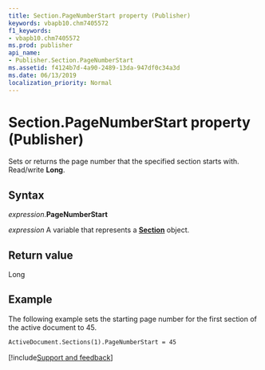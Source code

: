 ```yaml
---
title: Section.PageNumberStart property (Publisher)
keywords: vbapb10.chm7405572
f1_keywords:
- vbapb10.chm7405572
ms.prod: publisher
api_name:
- Publisher.Section.PageNumberStart
ms.assetid: f4124b7d-4a90-2489-13da-947df0c34a3d
ms.date: 06/13/2019
localization_priority: Normal
---
```



# Section.PageNumberStart property (Publisher)

Sets or returns the page number that the specified section starts with. Read/write **Long**.


## Syntax

_expression_.**PageNumberStart**

_expression_ A variable that represents a **[Section](Publisher.Section.md)** object.


## Return value

Long


## Example

The following example sets the starting page number for the first section of the active document to 45.

```vb
ActiveDocument.Sections(1).PageNumberStart = 45 

```

[!include[Support and feedback](~/includes/feedback-boilerplate.md)]